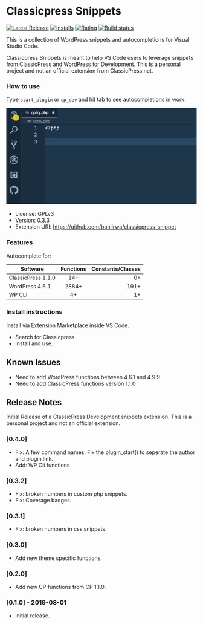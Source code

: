 # Classicpress Snippets

[![Latest Release](https://vsmarketplacebadge.apphb.com/version-short/laurencebahiirwa.classicpress-snippet.svg)](https://marketplace.visualstudio.com/items?itemName=laurencebahiirwa.classicpress-snippet) [![Installs](https://vsmarketplacebadge.apphb.com/installs/laurencebahiirwa.classicpress-snippet.svg)](https://marketplace.visualstudio.com/items?itemName=laurencebahiirwa.classicpress-snippet) [![Rating](https://vsmarketplacebadge.apphb.com/rating-short/laurencebahiirwa.classicpress-snippet.svg)](https://marketplace.visualstudio.com/items?itemName=laurencebahiirwa.classicpress-snippet) [![Build status](https://travis-ci.org/bahiirwa/classicpress-snippet.svg?branch=master)](https://travis-ci.org/bahiirwa/classicpress-snippet)

This is a collection of WordPress snippets and autocompletions for Visual Studio Code.

Classicpress Snippets is meant to help VS Code users to leverage snippets from ClassicPress and WordPress for Development. This is a personal project and not an official extension from ClassicPress.net.

### How to use

Type `start_plugin` or `cp_dev` and hit tab to see autocompletions in work.

![Demo](images/demo.gif)

-   License: GPLv3
-   Version: 0.3.3
-   Extension URI: https://github.com/bahiirwa/classicpress-snippet

### Features

Autocomplete for:

| Software           | Functions | Constants/Classes |
| ------------------ | :-------: | ----------------: |
| ClassicPress 1.1.0 |    14+    |                0+ |
| WordPress 4.6.1    |   2884+   |              191+ |
| WP CLI             |   4+      |                1+ |

### Install instructions

Install via Extension Marketplace inside VS Code.
- Search for Classicpress
- Install and use.

## Known Issues

- Need to add WordPress functions between 4.6.1 and 4.9.9
- Need to add ClassicPress functions version 1.1.0

## Release Notes

Initial Release of a ClassicPress Development snippets extension. This is a personal project and not an official extension.

### [0.4.0]
- Fix: A few command names. Fix the plugin_start() to seperate the author and plugin link.
- Add: WP Cli functions

### [0.3.2]
- Fix: broken numbers in custom php snippets.
- Fix: Coverage badges.

### [0.3.1]
- Fix: broken numbers in css snippets.

### [0.3.0]
- Add new theme specific functions.

### [0.2.0]
- Add new CP functions from CP 1.1.0.

### [0.1.0] - 2019-08-01
- Initial release.
